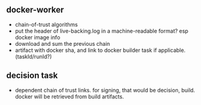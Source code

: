 docker-worker
-------------

* chain-of-trust algorithms
* put the header of live-backing.log in a machine-readable format?  esp docker image info
* download and sum the previous chain
* artifact with docker sha, and link to docker builder task if applicable. (taskId/runId?)

decision task
-------------
* dependent chain of trust links.  for signing, that would be decision, build. docker will be retrieved from build artifacts.
